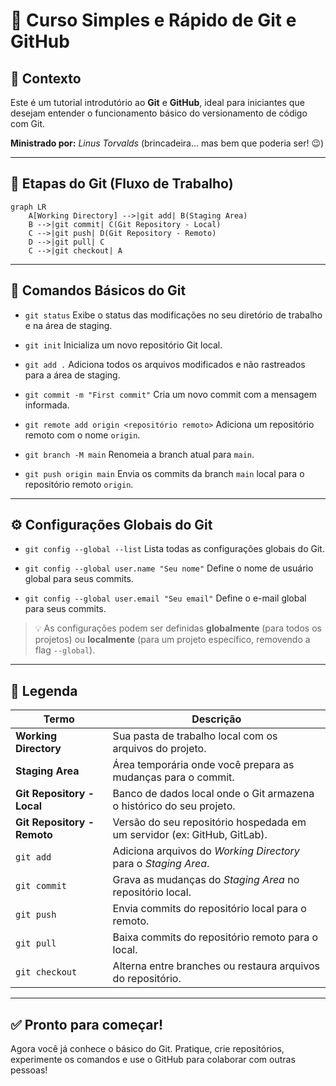 # 📘 Curso Simples e Rápido de Git e GitHub

## 👋 Contexto

Este é um tutorial introdutório ao **Git** e **GitHub**, ideal para iniciantes que desejam entender o funcionamento básico do versionamento de código com Git.

**Ministrado por:** *Linus Torvalds* (brincadeira... mas bem que poderia ser! 😉)

---

## 🔄 Etapas do Git (Fluxo de Trabalho)

```mermaid
graph LR
    A[Working Directory] -->|git add| B(Staging Area)
    B -->|git commit| C(Git Repository - Local)
    C -->|git push| D(Git Repository - Remoto)
    D -->|git pull| C
    C -->|git checkout| A
```

---

## 🧰 Comandos Básicos do Git

* `git status`
  Exibe o status das modificações no seu diretório de trabalho e na área de staging.

* `git init`
  Inicializa um novo repositório Git local.

* `git add .`
  Adiciona todos os arquivos modificados e não rastreados para a área de staging.

* `git commit -m "First commit"`
  Cria um novo commit com a mensagem informada.

* `git remote add origin <repositório remoto>`
  Adiciona um repositório remoto com o nome `origin`.

* `git branch -M main`
  Renomeia a branch atual para `main`.

* `git push origin main`
  Envia os commits da branch `main` local para o repositório remoto `origin`.

---

## ⚙️ Configurações Globais do Git

* `git config --global --list`
  Lista todas as configurações globais do Git.

* `git config --global user.name "Seu nome"`
  Define o nome de usuário global para seus commits.

* `git config --global user.email "Seu email"`
  Define o e-mail global para seus commits.

> 💡 As configurações podem ser definidas **globalmente** (para todos os projetos) ou **localmente** (para um projeto específico, removendo a flag `--global`).

---

## 🧭 Legenda

| Termo                       | Descrição                                                                |
| --------------------------- | ------------------------------------------------------------------------ |
| **Working Directory**       | Sua pasta de trabalho local com os arquivos do projeto.                  |
| **Staging Area**            | Área temporária onde você prepara as mudanças para o commit.             |
| **Git Repository - Local**  | Banco de dados local onde o Git armazena o histórico do seu projeto.     |
| **Git Repository - Remoto** | Versão do seu repositório hospedada em um servidor (ex: GitHub, GitLab). |
| `git add`                   | Adiciona arquivos do *Working Directory* para o *Staging Area*.          |
| `git commit`                | Grava as mudanças do *Staging Area* no repositório local.                |
| `git push`                  | Envia commits do repositório local para o remoto.                        |
| `git pull`                  | Baixa commits do repositório remoto para o local.                        |
| `git checkout`              | Alterna entre branches ou restaura arquivos do repositório.              |

---

## ✅ Pronto para começar!

Agora você já conhece o básico do Git. Pratique, crie repositórios, experimente os comandos e use o GitHub para colaborar com outras pessoas!
